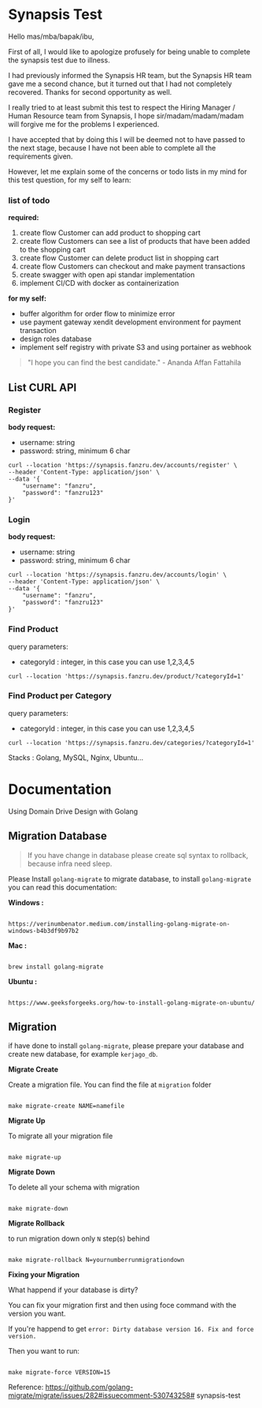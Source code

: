 # Synapsis Test

Hello mas/mba/bapak/ibu,

First of all, I would like to apologize profusely for being unable to complete the synapsis test due to illness.

I had previously informed the Synapsis HR team, but the Synapsis HR team gave me a second chance, but it turned out that I had not completely recovered. Thanks for second opportunity as well.

I really tried to at least submit this test to respect the Hiring Manager / Human Resource team from Synapsis, I hope sir/madam/madam/madam will forgive me for the problems I experienced.

I have accepted that by doing this I will be deemed not to have passed to the next stage, because I have not been able to complete all the requirements given.

However, let me explain some of the concerns or todo lists in my mind for this test question, for my self to learn:

### list of todo
**required:**
1. create flow Customer can add product to shopping cart
2. create flow Customers can see a list of products that have been added to the shopping cart
3. create flow Customer can delete product list in shopping cart
4. create flow Customers can checkout and make payment transactions
5. create swagger with open api standar implementation
6. implement CI/CD with docker as containerization

**for my self:**
- buffer algorithm for order flow to minimize error
- use payment gateway xendit development environment for payment transaction 
- design roles database
- implement self registry with private S3 and using portainer as webhook


> "I hope you can find the best candidate." - Ananda Affan Fattahila

## List CURL API 

### Register

**body request:**
- username: string
- password: string, minimum 6 char

```
curl --location 'https://synapsis.fanzru.dev/accounts/register' \
--header 'Content-Type: application/json' \
--data '{
    "username": "fanzru",
    "password": "fanzru123"
}'
```

### Login
**body request:**
- username: string
- password: string, minimum 6 char

```
curl --location 'https://synapsis.fanzru.dev/accounts/login' \
--header 'Content-Type: application/json' \
--data '{
    "username": "fanzru",
    "password": "fanzru123"
}'
```
### Find Product
query parameters:
- categoryId : integer, in this case you can use 1,2,3,4,5
```
curl --location 'https://synapsis.fanzru.dev/product/?categoryId=1'
```
### Find Product per Category
query parameters:
- categoryId : integer, in this case you can use 1,2,3,4,5
```
curl --location 'https://synapsis.fanzru.dev/categories/?categoryId=1'
```


Stacks : Golang, MySQL, Nginx, Ubuntu...

  

# **Documentation**

  

Using Domain Drive Design with Golang

  

## Migration Database

  

> If you have change in database please create sql syntax to rollback, because infra need sleep.

  

Please Install `golang-migrate` to migrate database, to install `golang-migrate` you can read this documentation:

  

**Windows :**

```

https://verinumbenator.medium.com/installing-golang-migrate-on-windows-b4b3df9b97b2

```

**Mac :**

```

brew install golang-migrate

```

**Ubuntu :**

```

https://www.geeksforgeeks.org/how-to-install-golang-migrate-on-ubuntu/

```

## Migration

if have done to install `golang-migrate`, please prepare your database and create new database, for example `kerjago_db`.

**Migrate Create**

Create a migration file. You can find the file at `migration` folder

```

make migrate-create NAME=namefile

```

  
  
  

**Migrate Up**

To migrate all your migration file

```

make migrate-up

```

  

**Migrate Down**

To delete all your schema with migration

```

make migrate-down

```

  

**Migrate Rollback**

to run migration down only `N` step(s) behind

```

make migrate-rollback N=yournumberrunmigrationdown

```

  

**Fixing your Migration**

What happend if your database is dirty?

You can fix your migration first and then using foce command with the version you want.

If you're happend to get `error: Dirty database version 16. Fix and force version.`

Then you want to run:

```

make migrate-force VERSION=15

```

Reference: https://github.com/golang-migrate/migrate/issues/282#issuecomment-530743258# synapsis-test
